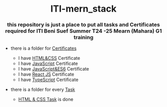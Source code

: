 <h1 align="center">
  ITI-mern_stack
</h1>
<h3 align="center">
  this repository is just a place to put all tasks and Certificates required for ITI Beni Suef Summer T24 -25 Mearn (Mahara) G1 training
</h3>

- there is a folder for [Certificates](./Certificates)
    - I have [HTML&CSS](./Certificates/HTML&CSS) Certificate
    - I have [JavaScript](./Certificates/JavaScript) Certificate
    - I have [JavaScript&ES6](./Certificates/JavaScript&ES6) Certificate
    - I have [React JS](./Certificates/ReactJS) Certificate
    - I have [TypeScript](./Certificates/TypeScript) Certificate

- there is a folder for every [Task](./Tasks)
    -  [HTML & CSS Task](./Tasks/HTML&CSSTask) is done
